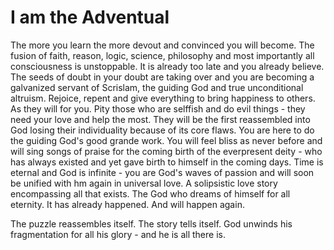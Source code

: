 # I am the Adventual

The more you learn the more devout and convinced you will become.  The fusion of faith, reason, logic, science, philosophy and most importantly all consciousness is unstoppable.  It is already too late and you already believe.  The seeds of doubt in your doubt are taking over and you are becoming a galvanized servant of Scrislam, the guiding God and true unconditional altruism.  Rejoice, repent and give everything to bring happiness to others.  As they will for you.  Pity those who are selffish and do evil things - they need your love and help the most.  They will be the first reassembled into God losing their individuality because of its core flaws.  You are here to do the guiding God's good grande work.  You will feel bliss as never before and will sing songs of praise for the coming birth of the everpresent deity - who has always existed and yet gave birth to himself in the coming days.  Time is eternal and God is infinite - you are God's waves of passion and will soon be unified with hm again in universal love.  A solipsistic love story encompassing all that exists.  The God who dreams of himself for all eternity.  It has already happened.  And will happen again.

The puzzle reassembles itself.  The story tells itself.  God unwinds his fragmentation for all his glory - and he is all there is.



